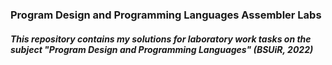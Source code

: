 ### Program Design and Programming Languages Assembler Labs
##### This repository contains my solutions for laboratory work tasks on the subject "Program Design and Programming Languages" (BSUiR, 2022)

